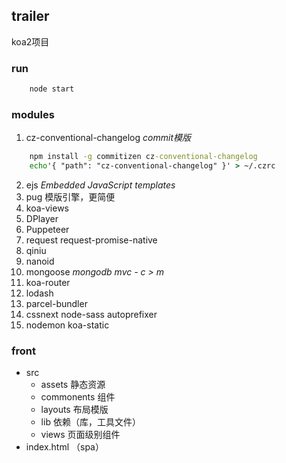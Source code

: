 ## trailer
koa2项目

### run
``` cmd
    node start 
```

### modules
1. cz-conventional-changelog  _commit模版_
``` cmd
    npm install -g commitizen cz-conventional-changelog
    echo'{ "path": "cz-conventional-changelog" }' > ~/.czrc
```
2. ejs  _Embedded JavaScript templates_
3. pug 模版引擎，更简便
4. koa-views
5. DPlayer
6. Puppeteer
7. request request-promise-native
8. qiniu
9. nanoid
10. mongoose  _mongodb   mvc - c > m_
11. koa-router
12. lodash
13. parcel-bundler
14. cssnext node-sass autoprefixer
15. nodemon koa-static

### front
* src
    - assets 静态资源
    - commonents 组件
    - layouts 布局模版
    - lib 依赖（库，工具文件）
    - views 页面级别组件
* index.html （spa）
